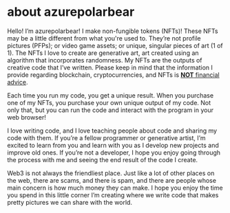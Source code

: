# about azurepolarbear

Hello! I’m azurepolarbear! I make non-fungible tokens (NFTs)! These NFTs may be a little different from what you're used to. They’re not profile pictures (PFPs); or video game assets; or unique, singular pieces of art (1 of 1). The NFTs I love to create are generative art, art created using an algorithm that incorporates randomness. My NFTs are the outputs of creative code that I’ve written. Please keep in mind that the information I provide regarding blockchain, cryptocurrencies, and NFTs is <u><b>NOT</b> financial advice</u>.

Each time you run my code, you get a unique result. When you purchase one of my NFTs, you purchase your own unique output of my code. Not only that, but you can run the code and interact with the program in your web browser!

I love writing code, and I love teaching people about code and sharing my code with them. If you’re a fellow programmer or generative artist, I’m excited to learn from you and learn with you as I develop new projects and improve old ones. If you’re not a developer, I hope you enjoy going through the process with me and seeing the end result of the code I create.

Web3 is not always the friendliest place. Just like a lot of other places on the web, there are scams, and there is spam, and there are people whose main concern is how much money they can make. I hope you enjoy the time you spend in this little corner I’m creating where we write code that makes pretty pictures we can share with the world.
